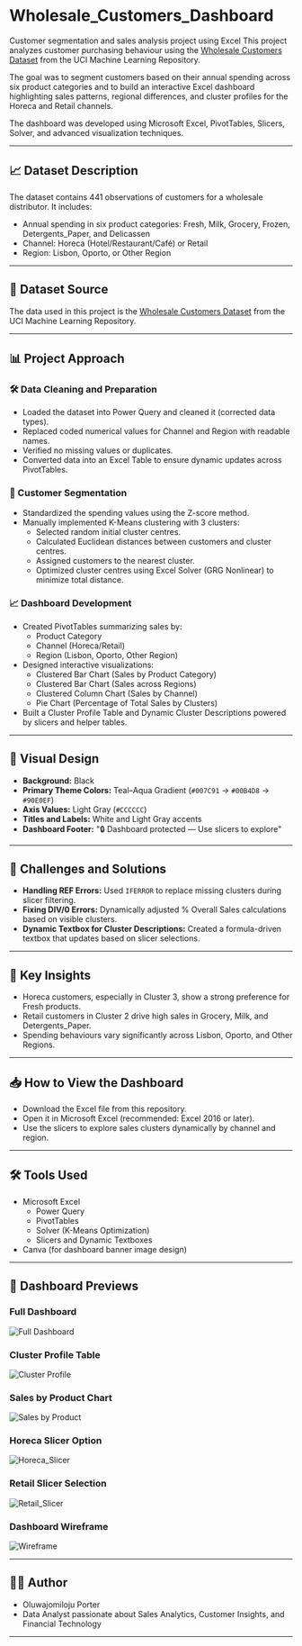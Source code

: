 # Wholesale_Customers_Dashboard
Customer segmentation and sales analysis project using Excel
This project analyzes customer purchasing behaviour using the [Wholesale Customers Dataset](https://archive.ics.uci.edu/dataset/292/wholesale+customers) from the UCI Machine Learning Repository.

The goal was to segment customers based on their annual spending across six product categories and to build an interactive Excel dashboard highlighting sales patterns, regional differences, and cluster profiles for the Horeca and Retail channels.

The dashboard was developed using Microsoft Excel, PivotTables, Slicers, Solver, and advanced visualization techniques.

---

## 📈 Dataset Description
The dataset contains 441 observations of customers for a wholesale distributor. It includes:
- Annual spending in six product categories: Fresh, Milk, Grocery, Frozen, Detergents_Paper, and Delicassen
- Channel: Horeca (Hotel/Restaurant/Café) or Retail
- Region: Lisbon, Oporto, or Other Region

---

## 📂 Dataset Source
The data used in this project is the [Wholesale Customers Dataset](https://archive.ics.uci.edu/dataset/292/wholesale+customers) from the UCI Machine Learning Repository.

---

## 📊 Project Approach

### 🛠 Data Cleaning and Preparation
- Loaded the dataset into Power Query and cleaned it (corrected data types).
- Replaced coded numerical values for Channel and Region with readable names.
- Verified no missing values or duplicates.
- Converted data into an Excel Table to ensure dynamic updates across PivotTables.

### 🧠 Customer Segmentation
- Standardized the spending values using the Z-score method.
- Manually implemented K-Means clustering with 3 clusters:
  - Selected random initial cluster centres.
  - Calculated Euclidean distances between customers and cluster centres.
  - Assigned customers to the nearest cluster.
  - Optimized cluster centres using Excel Solver (GRG Nonlinear) to minimize total distance.

### 📈 Dashboard Development
- Created PivotTables summarizing sales by:
  - Product Category
  - Channel (Horeca/Retail)
  - Region (Lisbon, Oporto, Other Region)
- Designed interactive visualizations:
  - Clustered Bar Chart (Sales by Product Category)
  - Clustered Bar Chart (Sales across Regions)
  - Clustered Column Chart (Sales by Channel)
  - Pie Chart (Percentage of Total Sales by Clusters)
- Built a Cluster Profile Table and Dynamic Cluster Descriptions powered by slicers and helper tables.

---

## 🎨 Visual Design
- **Background:** Black
- **Primary Theme Colors:** Teal–Aqua Gradient (`#007C91` → `#00B4D8` → `#90E0EF`)
- **Axis Values:** Light Gray (`#CCCCCC`)
- **Titles and Labels:** White and Light Gray accents
- **Dashboard Footer:** "🔒 Dashboard protected — Use slicers to explore"

---

## 🚧 Challenges and Solutions
- **Handling REF Errors:** Used `IFERROR` to replace missing clusters during slicer filtering.
- **Fixing DIV/0 Errors:** Dynamically adjusted % Overall Sales calculations based on visible clusters.
- **Dynamic Textbox for Cluster Descriptions:** Created a formula-driven textbox that updates based on slicer selections.

---

## 📌 Key Insights
- Horeca customers, especially in Cluster 3, show a strong preference for Fresh products.
- Retail customers in Cluster 2 drive high sales in Grocery, Milk, and Detergents_Paper.
- Spending behaviours vary significantly across Lisbon, Oporto, and Other Regions.

---

## 📥 How to View the Dashboard
- Download the Excel file from this repository.
- Open it in Microsoft Excel (recommended: Excel 2016 or later).
- Use the slicers to explore sales clusters dynamically by channel and region.

---

## 🛠 Tools Used
- Microsoft Excel
  - Power Query
  - PivotTables
  - Solver (K-Means Optimization)
  - Slicers and Dynamic Textboxes
- Canva (for dashboard banner image design)

---

## 📸 Dashboard Previews

### Full Dashboard
![Full Dashboard](Full_Dashboard.png)

### Cluster Profile Table
![Cluster Profile](Cluster_Profile_Table.png)

### Sales by Product Chart
![Sales by Product](Sales_by_Product_Category.png)

### Horeca Slicer Option
![Horeca_Slicer](Horeca_Slicer_Selection.png)

### Retail Slicer Selection
![Retail_Slicer](Retail_Slicer_Selection.png)

### Dashboard Wireframe
![Wireframe](Dashboard_Wireframe.png)

---

## 👩‍💻 Author
- Oluwajomiloju Porter
- Data Analyst passionate about Sales Analytics, Customer Insights, and Financial Technology

---
